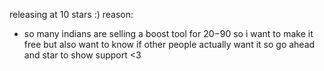 releasing at 10 stars :)
reason: 
- so many indians are selling a boost tool for $20-$90 so i want to make it free but also want to know if other people actually want it so go ahead and star to show support <3
